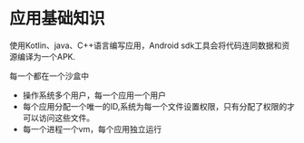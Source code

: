 # 应用基础知识

使用Kotlin、java、C++语言编写应用，Android sdk工具会将代码连同数据和资源编译为一个APK.

每一个都在一个沙盒中
- 操作系统多个用户，每一个应用一个用户
- 每个应用分配一个唯一的ID,系统为每一个文件设置权限，只有分配了权限的才可以访问这些文件。
- 每一个进程一个vm，每个应用独立运行

